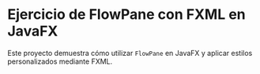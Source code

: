 # Ejercicio de FlowPane con FXML en JavaFX

Este proyecto demuestra cómo utilizar `FlowPane` en JavaFX y aplicar estilos personalizados mediante FXML.
